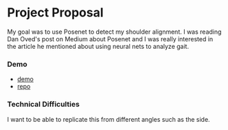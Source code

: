 # Project Proposal

My goal was to use Posenet to detect my shoulder alignment. I was reading Dan Oved's post on Medium about Posenet and I was really interested in the article he mentioned about using neural nets to analyze gait. 

### Demo
* [demo]()
* [repo]()

### Technical Difficulties

I want to be able to replicate this from different angles such as the side.


